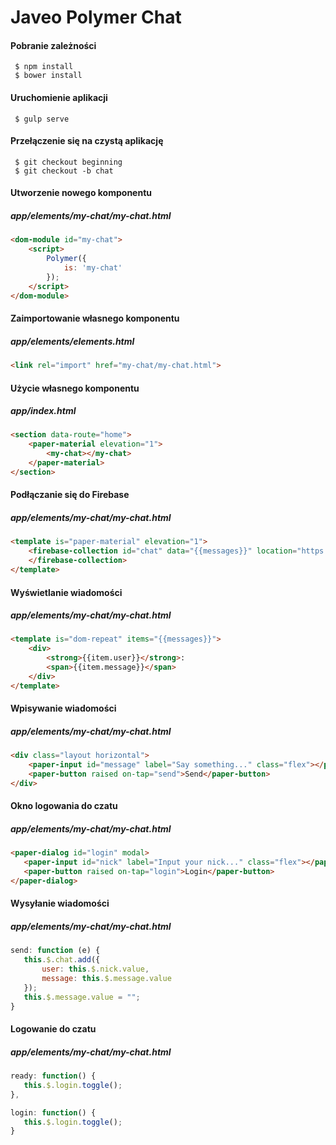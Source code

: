 # Javeo Polymer Chat

#### Pobranie zależności
```
 $ npm install
 $ bower install
```

#### Uruchomienie aplikacji
```
 $ gulp serve
```

#### Przełączenie się na czystą aplikację
```
 $ git checkout beginning
 $ git checkout -b chat
```

#### Utworzenie nowego komponentu
##### app/elements/my-chat/my-chat.html
```html
<dom-module id="my-chat">
    <script>
        Polymer({
            is: 'my-chat'
        });
    </script>
</dom-module>
```

#### Zaimportowanie własnego komponentu
##### app/elements/elements.html
```html
<link rel="import" href="my-chat/my-chat.html">
```

#### Użycie własnego komponentu
##### app/index.html
```html
<section data-route="home">
    <paper-material elevation="1">
        <my-chat></my-chat>
    </paper-material>
</section>
```

#### Podłączanie się do Firebase
##### app/elements/my-chat/my-chat.html
```html
<template is="paper-material" elevation="1">
    <firebase-collection id="chat" data="{{messages}}" location="https://glaring-inferno-8663.firebaseio.com/chat">
    </firebase-collection>
</template>
```

#### Wyświetlanie wiadomości
##### app/elements/my-chat/my-chat.html
```html
<template is="dom-repeat" items="{{messages}}">
    <div>
        <strong>{{item.user}}</strong>:
        <span>{{item.message}}</span>
    </div>
</template>
```

#### Wpisywanie wiadomości
##### app/elements/my-chat/my-chat.html
```html
<div class="layout horizontal">
    <paper-input id="message" label="Say something..." class="flex"></paper-input>
    <paper-button raised on-tap="send">Send</paper-button>
</div>
```

#### Okno logowania do czatu
##### app/elements/my-chat/my-chat.html
```html
<paper-dialog id="login" modal>
   <paper-input id="nick" label="Input your nick..." class="flex"></paper-input>
   <paper-button raised on-tap="login">Login</paper-button>
</paper-dialog>
```

#### Wysyłanie wiadomości
##### app/elements/my-chat/my-chat.html
```js
send: function (e) {
   this.$.chat.add({
       user: this.$.nick.value,
       message: this.$.message.value
   });
   this.$.message.value = "";
}
```

#### Logowanie do czatu
##### app/elements/my-chat/my-chat.html
```js
ready: function() {
   this.$.login.toggle();
},

login: function() {
   this.$.login.toggle();
}
```
